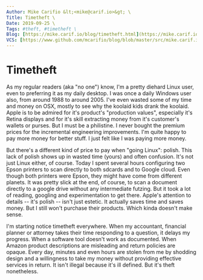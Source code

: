 ```yaml
---
Author: Mike Carifio &lt;<mike@carif.io>&gt; \
Title: Timetheft \
Date: 2019-09-25 \
Tags: #theft, #timetheft \ 
Blog: [https://mike.carif.io/blog/timetheft.html](https://mike.carif.io/blog/timetheft.html) \
VCS: [https://www.github.com/mcarifio/blog/blob/master/src/mike.carif.io/src/timetheft.md](https://www.github.com/mcarifio/blog/blob/master/mike.carif.io/src/timetheft.md)
---
```


# Timetheft

As my regular readers (aka "no one") know, I'm a pretty diehard Linux user, even to preferring it as my daily desktop. I was once a daily Windows user also, from around 1988 to around 2005. I've even wasted some of my time and money on OSX, mostly to see why the koolaid kids drank the koolaid. Apple is to be admired for it's product's "production values", especially it's Retina displays and for it's skill extracting money from it's customer's wallets or purses. But I must be a philistine. I never bought the premium prices for the incremental engineering improvements. I'm quite happy to pay more money for better stuff. I just felt like I was paying more money.

But there's a different kind of price to pay when "going Linux": polish. This lack of polish shows up in wasted time (yours) and often confusion. It's not just Linux either, of course. Today I spent several hours configuring two Epson printers to scan directly to both sdcards and to Google cloud. Even though both printers were Epson, they might have come from different planets. It was pretty slick at the end, of course, to scan a document directly to a google drive without any intermediate futzing. But it took a lot of reading, googling and experimentation to get there. Apple's attention to details -- it's polish -- isn't just estetic. It actually saves time and saves money. But I still won't purchase their products. Which kinda doesn't make sense.

I'm starting notice timetheft everywhere. When my accountant, financial planner or attorney takes their time responding to a question, it delays my progress. When a software tool doesn't work as documented. When Amazon product descriptions are misleading and return policies are opaque. Every day, minutes and even hours are stolen from me by shodding design and a willingness to take my money without providing effective services in return. It isn't illegal because it's ill defined. But it's theft nonetheless. 


<!-- @publish: git commit -am "Timetheft" && git push -->
